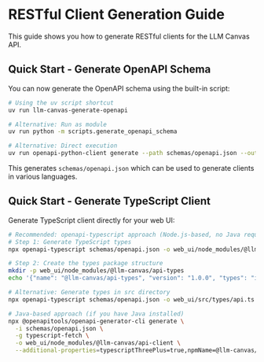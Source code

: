 # RESTful Client Generation Guide

This guide shows you how to generate RESTful clients for the LLM Canvas API.

## Quick Start - Generate OpenAPI Schema

You can now generate the OpenAPI schema using the built-in script:

```bash
# Using the uv script shortcut
uv run llm-canvas-generate-openapi

# Alternative: Run as module
uv run python -m scripts.generate_openapi_schema

# Alternative: Direct execution
uv run openapi-python-client generate --path schemas/openapi.json --output-path generated_client --config client-config.yaml --overwrite
```

This generates `schemas/openapi.json` which can be used to generate clients in various languages.

## Quick Start - Generate TypeScript Client

Generate TypeScript client directly for your web UI:

```bash
# Recommended: openapi-typescript approach (Node.js-based, no Java required)
# Step 1: Generate TypeScript types
npx openapi-typescript schemas/openapi.json -o web_ui/node_modules/@llm-canvas/api-types/index.d.ts

# Step 2: Create the types package structure
mkdir -p web_ui/node_modules/@llm-canvas/api-types
echo '{"name": "@llm-canvas/api-types", "version": "1.0.0", "types": "index.d.ts"}' > web_ui/node_modules/@llm-canvas/api-types/package.json

# Alternative: Generate types in src directory
npx openapi-typescript schemas/openapi.json -o web_ui/src/types/api.ts

# Java-based approach (if you have Java installed)
npx @openapitools/openapi-generator-cli generate \
  -i schemas/openapi.json \
  -g typescript-fetch \
  -o web_ui/node_modules/@llm-canvas/api-client \
  --additional-properties=typescriptThreePlus=true,npmName=@llm-canvas/api-client,npmVersion=1.0.0
```
